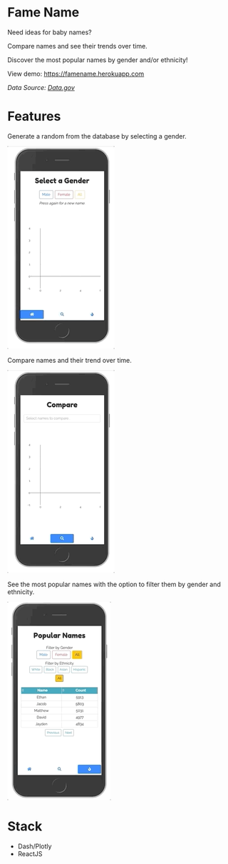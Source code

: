 # Fame Name

Need ideas for baby names?

Compare names and see their trends over time.

Discover the most popular names by gender and/or ethnicity!

View demo: https://famename.herokuapp.com

_Data Source: [Data.gov](https://catalog.data.gov/dataset/most-popular-baby-names-by-sex-and-mothers-ethnic-group-new-york-city-8c742)_

# Features

Generate a random from the database by selecting a gender.

![Famename 001](assets/famename-001.gif)

Compare names and their trend over time.

![Famename 002](assets/famename-002.gif)

See the most popular names with the option to filter them by gender and ethnicity.

![Famename 003](assets/famename-003.gif)

# Stack

-   Dash/Plotly
-   ReactJS
